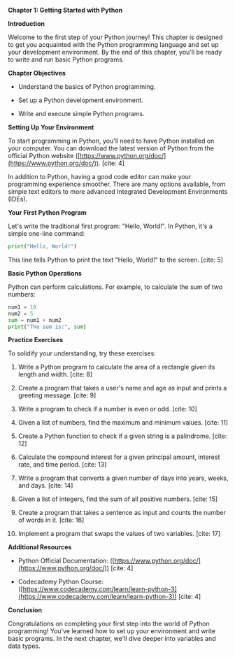 **Chapter 1: Getting Started with Python**

**Introduction**

Welcome to the first step of your Python journey! This chapter is designed to get you acquainted with the Python programming language and set up your development environment. By the end of this chapter, you'll be ready to write and run basic Python programs.

**Chapter Objectives**

* Understand the basics of Python programming.
   
* Set up a Python development environment.
   
* Write and execute simple Python programs.

**Setting Up Your Environment**

To start programming in Python, you'll need to have Python installed on your computer. You can download the latest version of Python from the official Python website ([https://www.python.org/doc/](https://www.python.org/doc/)). [cite: 4]

In addition to Python, having a good code editor can make your programming experience smoother. There are many options available, from simple text editors to more advanced Integrated Development Environments (IDEs).

**Your First Python Program**

Let's write the traditional first program: "Hello, World!". In Python, it's a simple one-line command:

```python
print("Hello, World!")
```

This line tells Python to print the text "Hello, World!" to the screen. [cite: 5]

**Basic Python Operations**

Python can perform calculations. For example, to calculate the sum of two numbers:

```python
num1 = 10
num2 = 5
sum = num1 + num2
print("The sum is:", sum)
```

**Practice Exercises**

To solidify your understanding, try these exercises:

1.  Write a Python program to calculate the area of a rectangle given its length and width. [cite: 8]
   
2.  Create a program that takes a user's name and age as input and prints a greeting message. [cite: 9]
   
3.  Write a program to check if a number is even or odd. [cite: 10]
   
4.  Given a list of numbers, find the maximum and minimum values. [cite: 11]
   
5.  Create a Python function to check if a given string is a palindrome. [cite: 12]
   
6.  Calculate the compound interest for a given principal amount, interest rate, and time period. [cite: 13]
   
7.  Write a program that converts a given number of days into years, weeks, and days. [cite: 14]
   
8.  Given a list of integers, find the sum of all positive numbers. [cite: 15]
   
9.  Create a program that takes a sentence as input and counts the number of words in it. [cite: 16]
   
10. Implement a program that swaps the values of two variables. [cite: 17]

**Additional Resources**

* Python Official Documentation: ([https://www.python.org/doc/](https://www.python.org/doc/)) [cite: 4]
   
* Codecademy Python Course: ([https://www.codecademy.com/learn/learn-python-3](https://www.codecademy.com/learn/learn-python-3)) [cite: 4]

**Conclusion**

Congratulations on completing your first step into the world of Python programming! You've learned how to set up your environment and write basic programs. In the next chapter, we'll dive deeper into variables and data types.